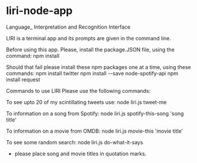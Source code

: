 # liri-node-app
Language_ Interpretation and Recognition Interface

LIRI is a terminal app and its prompts are given in the command line.

Before using this app.
Please, install the package.JSON file, using the command:
npm install 

Should that fail please install these npm packages one at a time, using these commands:
npm install twitter
npm install --save node-spotify-api
npm install request


Commands to use LIRI
Please use the following commands:

To see upto 20 of my scintillating tweets use:
node liri.js tweet-me

To information on a song from Spotify:
node liri.js spotify-this-song 'song title'

To information on a movie from OMDB:
node liri.js movie-this 'movie title’

To see some random search:
node liri.js do-what-it-says 

* please place song and movie titles in quotation marks.

